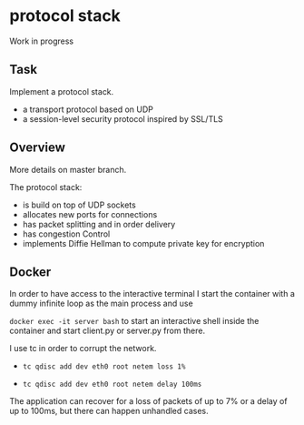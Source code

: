 # protocol stack
Work in progress
## Task
Implement a protocol stack.
* a transport protocol based on UDP
* a session-level security protocol inspired by SSL/TLS

## Overview
More details on master branch. 

The protocol stack:
* is build on top of UDP sockets
* allocates new ports for connections
* has packet splitting and in order delivery 
* has congestion Control
* implements Diffie Hellman to compute private key for encryption


## Docker
In order to have access to the interactive terminal I start the container with a dummy infinite loop as the main process and use 

```docker exec -it server bash``` 
to start an interactive shell inside the container and start client.py or server.py from there.

I use tc in order to corrupt the network.

* ```tc qdisc add dev eth0 root netem loss 1%```

* ```tc qdisc add dev eth0 root netem delay 100ms```


The application can recover for a loss of packets of up to 7% or a delay of up to 100ms, but there can happen unhandled cases.

